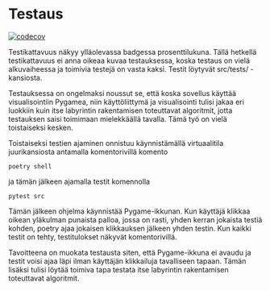 # Testaus

[![codecov](https://codecov.io/gh/2laJ2/MazeTime/branch/main/graph/badge.svg?token=obIX1oXHC8)](https://codecov.io/gh/2laJ2/MazeTime)

Testikattavuus näkyy ylläolevassa badgessa prosenttilukuna. Tällä hetkellä testikattavuus ei anna oikeaa kuvaa testauksessa, koska testaus on vielä alkuvaiheessa ja toimivia testejä on vasta kaksi. Testit löytyvät src/tests/ -kansiosta. 

Testauksessa on ongelmaksi noussut se, että koska sovellus käyttää visualisointiin Pygamea, niin käyttöliittymä ja visualisointi tulisi jakaa eri luokkiin kuin itse labyrintin rakentamisen toteuttavat algoritmit, jotta testauksen saisi toimimaan mielekkäällä tavalla. Tämä työ on vielä toistaiseksi kesken.

Toistaiseksi testien ajaminen onnistuu käynnistämällä virtuaalitila juurikansiosta antamalla komentorivillä komento
```
poetry shell
```
ja tämän jälkeen ajamalla testit komennolla

```
pytest src
```
Tämän jälkeen ohjelma käynnistää Pygame-ikkunan. Kun käyttäjä klikkaa oikean yläkulman punaista palloa, jossa on rasti, yhden kerran jokaista testiä kohden, poetry ajaa jokaisen klikkauksen jälkeen yhden testin. Kun kaikki testit on tehty, testitulokset näkyvät komentorivillä.

Tavoitteena on muokata testausta siten, että Pygame-ikkuna ei avaudu ja testit voisi ajaa läpi ilman käyttäjän klikkailuja tavalliseen tapaan. Tämän lisäksi tulisi löytää toimiva tapa testata itse labyrintin rakentamisen toteuttavat algoritmit. 